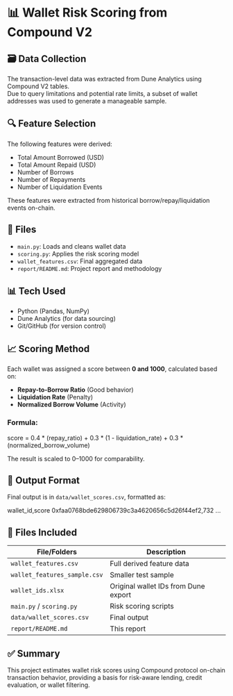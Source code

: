 # 📊 Wallet Risk Scoring from Compound V2

## 🗃️ Data Collection
The transaction-level data was extracted from Dune Analytics using Compound V2 tables.  
Due to query limitations and potential rate limits, a subset of wallet addresses was used to generate a manageable sample.

## 🔍 Feature Selection
The following features were derived:
- Total Amount Borrowed (USD)
- Total Amount Repaid (USD)
- Number of Borrows
- Number of Repayments
- Number of Liquidation Events

These features were extracted from historical borrow/repay/liquidation events on-chain.

## 📁 Files

- `main.py`: Loads and cleans wallet data
- `scoring.py`: Applies the risk scoring model
- `wallet_features.csv`: Final aggregated data
- `report/README.md`: Project report and methodology

## 📊 Tech Used

- Python (Pandas, NumPy)
- Dune Analytics (for data sourcing)
- Git/GitHub (for version control)

## 📈 Scoring Method
Each wallet was assigned a score between **0 and 1000**, calculated based on:

- **Repay-to-Borrow Ratio** (Good behavior)
- **Liquidation Rate** (Penalty)
- **Normalized Borrow Volume** (Activity)

### Formula:
score = 0.4 * (repay_ratio) + 0.3 * (1 - liquidation_rate) + 0.3 * (normalized_borrow_volume)

The result is scaled to 0–1000 for comparability.

## 🧾 Output Format
Final output is in `data/wallet_scores.csv`, formatted as:

wallet_id,score
0xfaa0768bde629806739c3a4620656c5d26f44ef2,732
...


## 📂 Files Included

| File/Folders              | Description                            |
|---------------------------|----------------------------------------|
| `wallet_features.csv`     | Full derived feature data              |
| `wallet_features_sample.csv` | Smaller test sample                    |
| `wallet_ids.xlsx`         | Original wallet IDs from Dune export  |
| `main.py` / `scoring.py`  | Risk scoring scripts                   |
| `data/wallet_scores.csv`  | Final output                           |
| `report/README.md`        | This report                            |

## ✅ Summary
This project estimates wallet risk scores using Compound protocol on-chain transaction behavior, providing a basis for risk-aware lending, credit evaluation, or wallet filtering.

